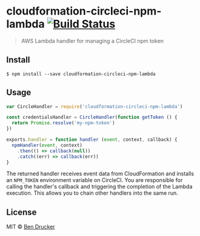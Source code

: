 # cloudformation-circleci-npm-lambda [![Build Status](https://travis-ci.org/bendrucker/cloudformation-circleci-npm-lambda.svg?branch=master)](https://travis-ci.org/bendrucker/cloudformation-circleci-npm-lambda)

> AWS Lambda handler for managing a CircleCI npm token


## Install

```
$ npm install --save cloudformation-circleci-npm-lambda
```


## Usage

```js
var CircleHandler = require('cloudformation-circleci-npm-lambda')

const credentialsHandler = CircleHandler(function getToken () {
  return Promise.resolve('my-npm-token')
})

exports.handler = function handler (event, context, callback) {
  npmHandler(event, context)
    .then(() => callback(null))
    .catch((err) => callback(err))
}
```

The returned handler receives event data from CloudFormation and installs an `NPM_TOKEN` environment variable on CircleCI. You are responsible for calling the handler's callback and triggering the completion of the Lambda execution. This allows you to chain other handlers into the same run.


## License

MIT © [Ben Drucker](http://bendrucker.me)
